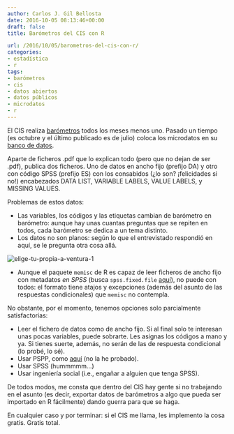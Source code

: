 ```yaml
---
author: Carlos J. Gil Bellosta
date: 2016-10-05 08:13:46+00:00
draft: false
title: Barómetros del CIS con R

url: /2016/10/05/barometros-del-cis-con-r/
categories:
- estadística
- r
tags:
- barómetros
- cis
- datos abiertos
- datos públicos
- microdatos
- r
---
```


El CIS realiza [barómetros](http://www.cis.es/cis/opencm/ES/11_barometros/index.jsp) todos los meses menos uno. Pasado un tiempo (es octubre y el último publicado es de julio) coloca los microdatos en su [banco de datos](http://www.cis.es/cis/opencm/ES/11_barometros/depositados.jsp).

Aparte de ficheros .pdf que lo explican todo (pero que no dejan de ser .pdf), publica dos ficheros. Uno de datos en ancho fijo (prefijo DA) y otro con código SPSS (prefijo ES) con los consabidos (¿lo son? ¡felicidades si no!) encabezados DATA LIST, VARIABLE LABELS, VALUE LABELS, y MISSING VALUES.

Problemas de estos datos:

* Las variables, los códigos y las etiquetas cambian de barómetro en barómetro: aunque hay unas cuantas preguntas que se repiten en todos, cada barómetro se dedica a un tema distinto.
* Los datos no son planos: según lo que el entrevistado respondió en aquí, se le pregunta otra cosa allá.

![elige-tu-propia-a-ventura-1](/wp-uploads/2016/10/Elige-tu-propia-a-ventura-1.jpg)


* Aunque el paquete `memisc` de R es capaz de leer ficheros de ancho fijo con metadatos _en SPSS_ (busca `spss.fixed.file` [aquí](https://cran.r-project.org/web/packages/memisc/memisc.pdf)), no puede con todos: el formato tiene atajos y excepciones (además del asunto de las respuestas condicionales) que `memisc` no contempla.


No obstante, por el momento, tenemos opciones solo parcialmente satisfactorias:

* Leer el fichero de datos como de ancho fijo. Si al final solo te interesan unas pocas variables, puede sobrarte. Les asignas los códigos a mano y ya. Si tienes suerte, además, no serán de las de respuesta condicional (lo probé, lo sé).
* Usar PSPP, como [aquí](http://griverorz.net/blog/2013/10/20/leer_datos_cis.html) (no la he probado).
* Usar SPSS (hummmmm...)
* Usar ingeniería social (i.e., engañar a alguien que tenga SPSS).

De todos modos, me consta que dentro del CIS hay gente si no trabajando en el asunto (es decir, exportar datos de barómetros a algo que pueda ser importado en R fácilmente) dando guerra para que se haga.

En cualquier caso y por terminar: si el CIS me llama, les implemento la cosa gratis. Gratis total.
